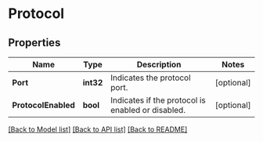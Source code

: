 # Protocol

## Properties
Name | Type | Description | Notes
------------ | ------------- | ------------- | -------------
**Port** | **int32** | Indicates the protocol port. | [optional] 
**ProtocolEnabled** | **bool** | Indicates if the protocol is enabled or disabled. | [optional] 

[[Back to Model list]](../README.md#documentation-for-models) [[Back to API list]](../README.md#documentation-for-api-endpoints) [[Back to README]](../README.md)


